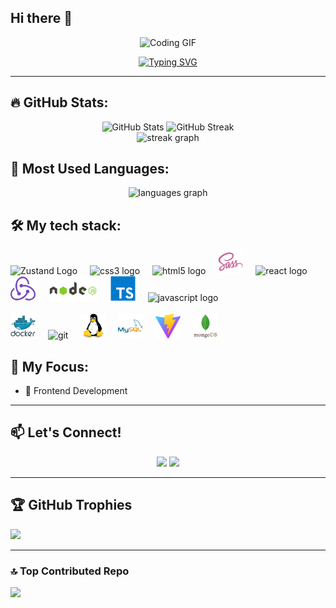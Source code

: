 ## Hi there 👋
<div align="center">
  <img src="https://media.giphy.com/media/qgQUggAC3Pfv687qPC/giphy.gif" height="200" alt="Coding GIF" />
</div>

<div align="center">
  
 <!--   my-ticker -->    
[![Typing SVG](https://readme-typing-svg.herokuapp.com?color=%2336BCF7&center=true&vCenter=true&width=600&lines=👋,+I+am+Heorhii+Vasyliev;+Welcome+to+My+Profile!;Passionate+about+programming+and+learning;Frontend+and+software+development;Always+exploring+new+technologies)](https://git.io/typing-svg)

</div>


---

## 🔥 GitHub Stats:
<div align="center">
  <img src="https://github-readme-stats.vercel.app/api?username=Georg35-hash&show_icons=true&theme=light&hide_border=true" height="150" alt="GitHub Stats" />
  <img src="https://github-readme-streak-stats.herokuapp.com/?user=Georg35-hash&theme=light&hide_border=true" height="150" alt="GitHub Streak" />
</div>

<div align="center">
  <img src="https://github-readme-streak-stats.herokuapp.com/?user=Georg35-hash&theme=tokyonight&hide_border=false" height="220" alt="streak graph"/>
</div>

## 🚀 Most Used Languages:
<div align="center">

  <img src="https://github-readme-stats.vercel.app/api/top-langs/?username=Georg35-hash&theme=light&hide_border=false&include_all_commits=true&count_private=true&layout=compact" height="150" alt="languages graph" />
</div>

<h2 align="left">🛠 My tech stack:</h2>
<div align="left">
 <img src="https://icons8.com/icons/set/zustand-zustand" alt="Zustand Logo">
  <img width="12" />
  <img src="https://cdn.jsdelivr.net/gh/devicons/devicon/icons/css3/css3-original.svg" height="40" alt="css3 logo"  />
  <img width="12" />
  <img src="https://cdn.jsdelivr.net/gh/devicons/devicon/icons/html5/html5-original.svg" height="40" alt="html5 logo"  />
  <img width="12" />
  <img src="https://raw.githubusercontent.com/devicons/devicon/master/icons/sass/sass-original.svg" alt="sass" width="40" height="40" />
  <img width="12" />
  <img src="https://cdn.jsdelivr.net/gh/devicons/devicon/icons/react/react-original.svg" height="40" alt="react logo"  />
  <img width="12" />
  <img src="https://raw.githubusercontent.com/devicons/devicon/master/icons/redux/redux-original.svg"   alt="redux"  width="40"  height="40"/>
  <img width="12" />
  <img src="https://github.com/Pro100Dever/Pro100Dever/blob/main/nodejs-ar21.svg" alt="docker" height="40"/> 
  <img width="12" />
  <img  src="https://raw.githubusercontent.com/devicons/devicon/master/icons/typescript/typescript-original.svg"  alt="typescript"  width="40" height="40" />
  <img width="12" /> 
  <img src="https://cdn.jsdelivr.net/gh/devicons/devicon/icons/javascript/javascript-original.svg" height="40" alt="javascript logo"  />
  <img width="12" />
  
  <br>
  <br>
   <img src="https://raw.githubusercontent.com/devicons/devicon/master/icons/docker/docker-original-wordmark.svg" alt="docker" width="40" height="40"/> 
  <img width="12" />
  <img src="https://www.vectorlogo.zone/logos/git-scm/git-scm-icon.svg"  alt="git" width="40" height="40" />
  <img width="12" />
  <img  src="https://raw.githubusercontent.com/devicons/devicon/master/icons/linux/linux-original.svg"  alt="linux" width="40"  height="40"/>
  <img width="12" />
  <img  src="https://raw.githubusercontent.com/devicons/devicon/master/icons/mysql/mysql-original-wordmark.svg"  alt="mysql"  width="40" height="40"  />
  <img width="12" />
  <img src="https://github.com/Pro100Dever/Pro100Dever/blob/main/vite.svg" height="40" width="40" alt="vite logo"  />
  <img width="12" />
  <img src="https://raw.githubusercontent.com/devicons/devicon/master/icons/mongodb/mongodb-original-wordmark.svg" alt="mongodb" width="40" height="40"/>
  <img width="12" />
   
</div>

## 🎯 My Focus:
- 🔹 Frontend Development
  

---

## 📫 Let's Connect!
<div align="center">
  <a href="https://t.me/Vasiliev290"><img src="https://img.shields.io/badge/Telegram-26A5E4?style=for-the-badge&logo=telegram&logoColor=white" /></a>
  <a href="https://www.linkedin.com/in/heorhii-vasyliev-6a4957300/"><img src="https://img.shields.io/badge/LinkedIn-0A66C2?style=for-the-badge&logo=linkedin&logoColor=white" /></a>
</div>

---
## 🏆 GitHub Trophies
![](https://github-profile-trophy.vercel.app/?username=Georg35-hash&theme=radical&no-frame=false&no-bg=true&margin-w=4)

---
### 🔝 Top Contributed Repo
![](https://github-contributor-stats.vercel.app/api?username=Georg35-hash&limit=5&theme=dark&combine_all_yearly_contributions=true)

